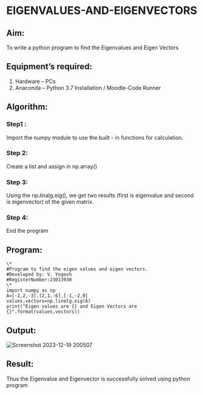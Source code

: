 # EIGENVALUES-AND-EIGENVECTORS
## Aim:
To write a python program to find the Eigenvalues and Eigen Vectors
## Equipment’s required:
1. 	Hardware – PCs
2. 	Anaconda – Python 3.7 Installation / Moodle-Code Runner
## Algorithm:
### Step1 : 
Import the numpy module to use the built - in functions for calculation.
### Step 2: 
Create a list and assign in np.array()
### Step 3: 
Using the np.linalg.eig(),  we get two results (first is eigenvalue and second is eigenvector) of the given matrix.
### Step 4: 
End the program

## Program:
```
\*
#Program to find the eigen values and eigen vectors.
#Developed by: V. Yogesh
#RegisterNumber:23013930
\*
import numpy as np
A=[-2,2,-3],[2,1,-6],[-1,-2,0]
values,vectors=np.linalg.eig(A)
print("Eigen values are {} and Eigen Vectors are {}".format(values,vectors))
```
## Output:
![Screenshot 2023-12-19 200507](https://github.com/Yogesh-Yogi-1/EIGENVALUES-AND-EIGENVECTORS/assets/148514598/e1ed1c3e-027e-44d5-91c6-8bb6dbdb937c)

## Result:
Thus the Eigenvalue and Eigenvector is successfully solved using python program
